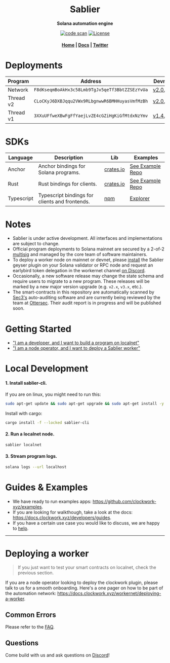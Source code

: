 <div align="center">
  <h1>Sablier</h1>

  <p>
    <strong>Solana automation engine</strong>
  </p>

  <p>
    <a href="https://github.com/sablier-xyz/sablier/actions/workflows/code-scan.yaml"><img alt="code scan" src="https://github.com/sablier-xyz/sablier/actions/workflows/code-scan.yaml/badge.svg?branch=main" /></a>
    <a href="https://www.gnu.org/licenses/agpl-3.0.en.html"><img alt="License" src="https://img.shields.io/github/license/clockwork-xyz/clockwork?color=turquoise" /></a>
  </p>

  <h4>
    <a href="https://sablier.dev/">Home</a>
    <span> | </span>
    <a href="https://docs.clockwork.xyz">Docs</a>
    <span> | </span>
    <a href="https://twitter.com/clockwork_xyz">Twitter</a>
  </h4>  
</div>

# Deployments

| Program   | Address                                        | Devnet                                                                                                     | Mainnet                                                                                     |
| --------- | ---------------------------------------------- | ---------------------------------------------------------------------------------------------------------- | ------------------------------------------------------------------------------------------- |
| Network   | `F8dKseqmBoAkHx3c58Lmb9TgJv5qeTf3BbtZZSEzYvUa` | [v2.0.15](https://explorer.solana.com/address/F8dKseqmBoAkHx3c58Lmb9TgJv5qeTf3BbtZZSEzYvUa)                | [v2.0.0](https://explorer.solana.com/address/F8dKseqmBoAkHx3c58Lmb9TgJv5qeTf3BbtZZSEzYvUa)  |
| Thread v2 | `CLoCKyJ6DXBJqqu2VWx9RLbgnwwR6BMHHuyasVmfMzBh` | [v2.0.18](https://explorer.solana.com/address/CLoCKyJ6DXBJqqu2VWx9RLbgnwwR6BMHHuyasVmfMzBh?cluster=devnet) | [v2.0.17](https://explorer.solana.com/address/CLoCKyJ6DXBJqqu2VWx9RLbgnwwR6BMHHuyasVmfMzBh) |
| Thread v1 | `3XXuUFfweXBwFgFfYaejLvZE4cGZiHgKiGfMtdxNzYmv` | [v1.4.2](https://explorer.solana.com/address/3XXuUFfweXBwFgFfYaejLvZE4cGZiHgKiGfMtdxNzYmv?cluster=devnet)  | [v1.4.2](https://explorer.solana.com/address/3XXuUFfweXBwFgFfYaejLvZE4cGZiHgKiGfMtdxNzYmv)  |

# SDKs

| Language   | Description                                    | Lib                                                     | Examples                                                      |
| ---------- | ---------------------------------------------- | ------------------------------------------------------- | ------------------------------------------------------------- |
| Anchor     | Anchor bindings for Solana programs.           | [crates.io](https://crates.io/crates/clockwork-sdk)     | [See Example Repo](https://github.com/clockwork-xyz/examples) |
| Rust       | Rust bindings for clients.                     | [crates.io](https://crates.io/crates/clockwork-client)  | [See Example Repo](https://github.com/clockwork-xyz/examples) |
| Typescript | Typescript bindings for clients and frontends. | [npm](https://www.npmjs.com/package/@clockwork-xyz/sdk) | [Explorer](https://github.com/clockwork-xyz/explorer)         |

# Notes

- Sablier is under active development. All interfaces and implementations are subject to change.
- Official program deployments to Solana mainnet are secured by a 2-of-2 [multisig](https://v3.squads.so/info/7gqj7UgvKgHihyPsXALW8QKJ3gUTEaLeBYwWbAtZhoCq) and managed by the core team of software maintainers.
- To deploy a worker node on mainnet or devnet, please [install](#deploying-a-worker) the Sablier geyser plugin on your Solana validator or RPC node and request an earlybird token delegation in the workernet channel [on Discord](https://discord.gg/mwmFtU5BtA).
- Occasionally, a new software release may change the state schema and require users to migrate to a new program. These releases will be marked by a new major version upgrade (e.g. `v2.x`, `v3.x`, etc.).
- The smart-contracts in this repository are automatically scanned by [Sec3's](https://www.sec3.dev/) auto-auditing software and are currently being reviewed by the team at [Ottersec](https://osec.io/). Their audit report is in progress and will be published soon.

# Getting Started

- ["I am a developer, and I want to build a program on localnet"](#local-development)
- ["I am a node operator, and I want to deploy a Sablier worker"](#deploying-a-worker)

# Local Development

#### 1. Install sablier-cli.

If you are on linux, you might need to run this:

```sh
sudo apt-get update && sudo apt-get upgrade && sudo apt-get install -y pkg-config build-essential libudev-dev libssl-dev
```

Install with cargo:

```sh
cargo install -f --locked sablier-cli
```

#### 2. Run a localnet node.

```sh
sablier localnet
```

#### 3. Stream program logs.

```sh
solana logs --url localhost
```

# Guides & Examples

- We have ready to run examples apps: https://github.com/clockwork-xyz/examples.
- If you are looking for walkthough, take a look at the docs: https://docs.clockwork.xyz/developers/guides.
- If you have a certain use case you would like to discuss, we are happy to [help](https://discord.com/channels/889725689543143425/1029516796304306247).

---

# Deploying a worker

> If you just want to test your smart contracts on localnet, check the previous section.

If you are a node operator looking to deploy the clockwork plugin, please talk to us for a smooth onboarding. Here's a one pager on how to be part of the automation network: https://docs.clockwork.xyz/workernet/deploying-a-worker.

## Common Errors

Please refer to the [FAQ](https://docs.clockwork.xyz/developers/faq).

## Questions

Come build with us and ask questions on [Discord](https://discord.gg/epHsTsnUre)!
